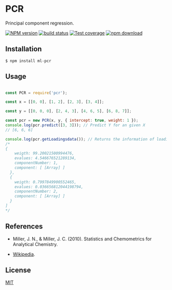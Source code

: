# PCR

Principal component regression.

[![NPM version][npm-image]][npm-url]
[![build status][ci-image]][ci-url]
[![Test coverage][codecov-image]][codecov-url]
[![npm download][download-image]][download-url]

## Installation

`$ npm install ml-pcr`

## Usage

```js

const PCR = require('pcr');

const x = [[0, 0], [1, 2], [2, 3], [3, 4]];

const y = [[0, 0, 0], [2, 4, 3], [4, 6, 5], [6, 8, 7]];

const pcr = new PCR(x, y, { intercept: true, weight: 1 });
console.log(pcr.predict([3, 3])); // Predict Y for an given X
// [6, 6, 6]

console.log(pcr.getLoadingsdata()); // Returns the information of loadings used to perform the linear regression
/*
{
    weigth: 99.20021500994476,
    evalues: 4.546676521289134,
    componentNumber: 1,
    component: [ [Array] ]
  },
  {
    weigth: 0.7997849900552465,
    evalues: 0.036656812044198794,
    componentNumber: 2,
    component: [ [Array] ]
  }
]
*/
```

## References
* Miller, J. N., & Miller, J. C. (2010). Statistics and Chemometrics for Analytical Chemistry.

* [Wikipedia](https://en.wikipedia.org/wiki/Principal_component_regression).

## License
[MIT](./LICENSE)

[npm-image]: https://img.shields.io/npm/v/ml-pcr.svg
[npm-url]: https://npmjs.org/package/ml-pcr
[ci-image]: https://github.com/mljs/pcr/workflows/Node.js%20CI/badge.svg?branch=master
[ci-url]: https://github.com/mljs/pcr/actions?query=workflow%3A%22Node.js+CI%22
[codecov-image]: https://img.shields.io/codecov/c/github/mljs/ml-pcr.svg
[codecov-url]: https://codecov.io/gh/mljs/ml-pcr
[download-image]: https://img.shields.io/npm/dm/ml-pcr.svg
[download-url]: https://npmjs.org/package/ml-pcr